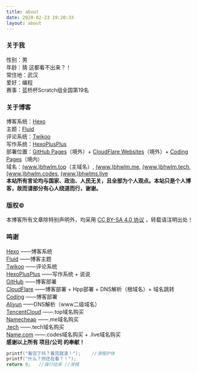 ```yaml
---
title: about
date: 2020-02-23 19:20:33
layout: about
---
```


### 关于我
性别：男  
年龄：猜 <span class="heimu" title="你知道的太多了">这都看不出来？！</span>  
常住地：武汉  
爱好：编程  
赛事：蓝桥杯Scratch组全国第19名  

### 关于博客
博客系统：[Hexo](https://hexo.io/)  
主题：[Fluid](https://github.com/fluid-dev/hexo-theme-fluid)  
评论系统：[Twikoo](https://twikoo.js.org/)  
写作系统：[HexoPlusPlus](https://hexoplusplus.js.org/)  
部署位置：[GitHub Pages](https://github.com/)（境外）+ [CloudFlare Websites](https://www.cloudflare.com/)（境外）+ [Coding Pages](https://coding.net/)（境内）  
域名：[(www.)bhwlm.top](https://www.bhwlm.top)（主域名）, [(www.)bhwlm.me](https://www.bhwlm.me), [(www.)bhwlm.tech](https://www.bhwlm.tech), [(www.)bhwlm.codes](https://www.bhwlm.codes), [(www.)bhwlms.live](https://www.bhwlms.live)  
**本站所有言论均与国家、政治、人民无关，且全部为个人观点。本站只是个人博客，故而请部分有心人绕道而行，谢谢。**  

### 版权©
本博客所有文章除特别声明外，均采用 [CC BY-SA 4.0 协议](https://creativecommons.org/licenses/by-sa/4.0/deed.zh) ，转载请注明出处！  

### 鸣谢
[Hexo](https://hexo.io/) ——博客系统  
[Fluid](https://github.com/fluid-dev/hexo-theme-fluid) ——博客主题  
[Twikoo](https://twikoo.js.org/) ——评论系统  
[HexoPlusPlus](https://hexoplusplus.js.org/) ——写作系统 + 说说  
[GitHub](https://github.com/) ——博客部署  
[CloudFlare](https://www.cloudflare.com/) ——博客部署 + Hpp部署 + DNS解析（根域名）+ 域名跳转  
[Coding](https://coding.net/) ——博客部署  
[Aliyun](https://aliyun.com/) ——DNS解析（www二级域名）  
[TencentCloud](https://cloud.tencent.com/) ——.top域名购买  
[Namecheap](https://www.namecheap.com/) ——.me域名购买  
[.tech](https://get.tech/) ——.tech域名购买  
[Name.com](https://name.com/) ——.codes域名购买 + .live域名购买  
**感谢以上所有 项目/公司 的奉献！**  

```c
printf("看完了吗？看完就滚！");    //滑稽护体
printf("什么？你还在看？！");
return 0;   //强行结束 //滑稽
```
